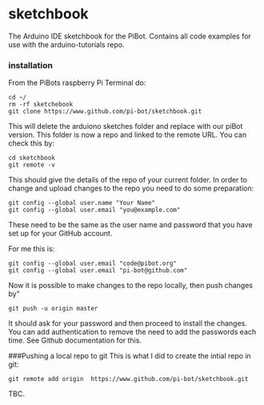 # sketchbook
The Arduino IDE sketchbook for the PiBot.  Contains all code examples for use with the arduino-tutorials repo.

### installation
From the PiBots raspberry Pi Terminal do:
```
cd ~/
rm -rf sketchebook
git clone https://www.github.com/pi-bot/sketchbook.git
```
This will delete the arduiono sketches folder and replace with our piBot version. This folder is now a repo 
and linked to the remote URL. You can check this by:

```
cd sketchbook
git remote -v
```

This should give the details of the repo of your current folder. In order to change and upload changes to
 the repo you need to do some preparation: 
```
git config --global user.name "Your Name"
git config --global user.email "you@example.com"
```

These need to be the same as the user name and password that you have set up for your GitHub account.

For me this is:
```
git config --global user.email "code@pibot.org"
git config --global user.email "pi-bot@github.com"
```

Now it is possible to make changes to the repo locally, then push changes by" 

```  
git push -u origin master
```

It should ask for your password and then proceed to install the changes. You can add authentication to 
remove the need to add the passwords each time.  See Github documentation for this. 
 
###Pushing a local repo to git
This is what I did to create the intial repo in git:
```  
git remote add origin  https://www.github.com/pi-bot/sketchbook.git
```


TBC.